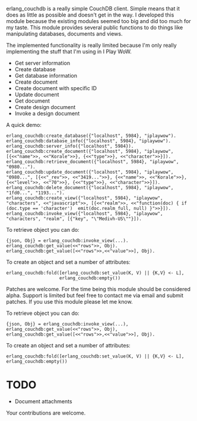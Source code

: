 erlang\_couchdb is a really simple CouchDB client. Simple means that it does as little as possible and doesn't get in the way. I developed this module because the existing modules seemed too big and did too much for my taste. This module provides several public functions to do things like manipulating databases, documents and views.

The implemented functionality is really limited because I'm only really implementing the stuff that I'm using in I Play WoW.

* Get server information
* Create database
* Get database information
* Create document
* Create document with specific ID
* Update document
* Get document
* Create design document
* Invoke a design document

A quick demo:

    erlang_couchdb:create_database({"localhost", 5984}, "iplaywow").
    erlang_couchdb:database_info({"localhost", 5984}, "iplaywow").
    erlang_couchdb:server_info({"localhost", 5984}).
    erlang_couchdb:create_document({"localhost", 5984}, "iplaywow", [{<<"name">>, <<"Korale">>}, {<<"type">>}, <<"character">>}]).
    erlang_couchdb:retrieve_document({"localhost", 5984}, "iplaywow", "0980...").
    erlang_couchdb:update_document({"localhost", 5984}, "iplaywow", "0980...", [{<<"_rev">>, <<"3419...">>}, {<<"name">>, <<"Korale">>}, {<<"level">>, <<"70">>}, {<<"type">>}, <<"character">>}]).
    erlang_couchdb:delete_document({"localhost", 5984}, "iplaywow", "1fd0...", "1193...").
    erlang_couchdb:create_view({"localhost", 5984}, "iplaywow", "characters", <<"javascript">>, [{<<"realm">>, <<"function(doc) { if (doc.type == 'character')  emit(doc.realm_full, null) }">>}]).
    erlang_couchdb:invoke_view({"localhost", 5984}, "iplaywow", "characters", "realm", [{"key", "\"Medivh-US\""}]).

To retrieve object you can do:

    {json, Obj} = erlang_couchdb:invoke_view(...).
    erlang_couchdb:get_value(<<"rows">>, Obj).
    erlang_couchdb:get_value([<<"rows">>,<<"value">>], Obj).

To create an object and set a number of attributes:

    erlang_couchdb:fold([erlang_couchdb:set_value(K, V) || {K,V} <- L], 
                        erlang_couchdb:empty())

Patches are welcome. For the time being this module should be considered alpha. Support is limited but feel free to contact me via email and submit patches. If you use this module please let me know.

To retrieve object you can do:

    {json, Obj} = erlang_couchdb:invoke_view(...),
    erlang_couchdb:get_value(<<"rows">>, Obj),
    erlang_couchdb:get_value([<<"rows">>,<<"value">>], Obj).

To create an object and set a number of attributes:

    erlang_couchdb:fold([erlang_couchdb:set_value(K, V) || {K,V} <- L],
    erlang_couchdb:empty())

# TODO

 * Document attachments 

Your contributions are welcome.
